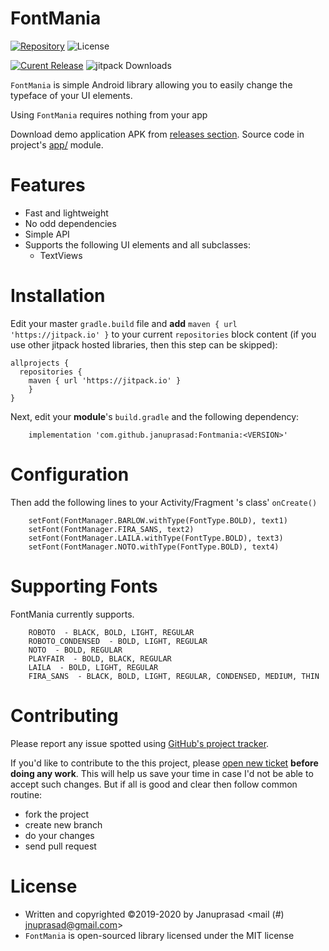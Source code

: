 FontMania
=====

 [![Repository](https://img.shields.io/badge/repo-GitHub-blue.svg)](https://github.com/januprasad/Fontmania)
 ![License](https://img.shields.io/github/license/MarcinOrlowski/fonty.svg)
 
 [![Curent Release](https://jitpack.io/v/MarcinOrlowski/fonty.svg)](https://jitpack.io/#januprasad/Fontmania)
 ![jitpack Downloads](https://jitpack.io/v/januprasad/Fontmania/month.svg)



 `FontMania` is simple Android library allowing you to easily change the typeface
 of your UI elements.

 Using `FontMania` requires  nothing from your app

 Download demo application APK from [releases section](https://github.com/januprasad/Fontmania/releases).
 Source code in project's [app/](https://github.com/januprasad/Fontmania/tree/master/app/src/main) module.

Features
========

 - Fast and lightweight
 - No odd dependencies
 - Simple API
 - Supports the following UI elements and all subclasses:
   * TextViews


Installation
============

 Edit your master `gradle.build` file and **add** `maven { url 'https://jitpack.io' }` to your current
 `repositories` block content (if you use other jitpack hosted libraries, then this step can be skipped):

    allprojects {
      repositories {
        maven { url 'https://jitpack.io' }
        }
    }

 Next, edit your **module**'s `build.gradle` and the following dependency:
        
        implementation 'com.github.januprasad:Fontmania:<VERSION>'

Configuration
=============

 Then add the following lines to your Activity/Fragment 's class' `onCreate()`

        setFont(FontManager.BARLOW.withType(FontType.BOLD), text1)
        setFont(FontManager.FIRA_SANS, text2)
        setFont(FontManager.LAILA.withType(FontType.BOLD), text3)
        setFont(FontManager.NOTO.withType(FontType.BOLD), text4)
        
Supporting Fonts
================

  FontMania currently supports.
  
        ROBOTO  - BLACK, BOLD, LIGHT, REGULAR
        ROBOTO_CONDENSED  - BOLD, LIGHT, REGULAR
        NOTO  - BOLD, REGULAR
        PLAYFAIR  - BOLD, BLACK, REGULAR
        LAILA  - BOLD, LIGHT, REGULAR
        FIRA_SANS  - BLACK, BOLD, LIGHT, REGULAR, CONDENSED, MEDIUM, THIN
        

Contributing
============

 Please report any issue spotted using [GitHub's project tracker](https://github.com/Januprasad/FontMania/issues).

 If you'd like to contribute to the this project, please [open new ticket](https://github.com/Januprasad/FontMania/issues)
 **before doing any work**. This will help us save your time in case I'd not be able to accept such changes. But if all is good and
 clear then follow common routine:

  * fork the project
  * create new branch
  * do your changes
  * send pull request


License
=======

  * Written and copyrighted &copy;2019-2020 by  Januprasad <mail (#) jnuprasad@gmail.com>
  * `FontMania` is open-sourced library licensed under the MIT license

